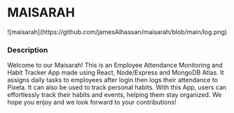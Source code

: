

<br />
<h1>MAISARAH</h1>
![maisarah](https://github.com/jamesAlhassan/maisarah/blob/main/log.png)
<br />
<h3> Description</h3>
<p>Welcome to our Maisarah! This is an  Employee Attendance Monitoring and Habit Tracker App made using React, Node/Express and MongoDB Atlas. It  assigns daily tasks to employees after login then logs their attendance to Pixela. It can also be used to track personal habits. With this App, users can effortlessly track their habits and events, helping them stay organized. We hope you enjoy and we look forward to your contributions!</p>
